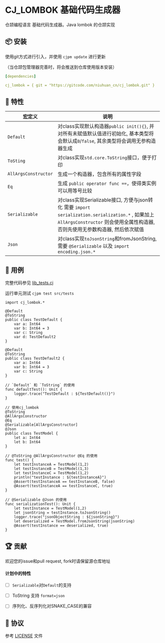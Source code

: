 CJ_LOMBOK 基础代码生成器
=====================

仓颉编程语言 基础代码生成器。Java lombok 的仓颉实现

## 📦 安装

使用git方式进行引入，并使用 `cjpm update` 进行更新

（当仓颉包管理器完善时，将会推送到仓库使用版本安装）

```yaml
[dependencies]

cj_lombok = { git = "https://gitcode.com/niuhuan_cn/cj_lombok.git" }
```


## 📖 特性

| 宏定义 | 说明 |
| -- | -- |
| `Default` | 对class实现默认构造器`public init(){}`, 并对所有未赋值默认值进行初始化, 基本类型将会默认成`0`/`false`, 其余类型将会调用无参构造器生成 |
| `ToSting` | 对class实现`std.core.ToString`接口，便于打印 |
| `AllArgsConstructor`| 生成一个构造器，包含所有的属性字段 |
| `Eq`| 生成 `public operator func ==`，使得类实例可以用等号比较 |
| `Serializable` | 对class实现Serializable接口, 方便与json转化 需要 `import serialization.serialization.*` , 如果加上 `AllArgsConstructor` 则会使用全属性构造器, 否则先使用无参数构造器, 然后依次赋值 |
| `Json` | 对class实现`toJsonString`和fromJsonString, 需要 `@Serializable` 以及 `import encoding.json.*` |


## 🔖 用例

完整代码参见 [lib_tests.cj](src/tests/lib_tests.cj)

运行单元测试 `cjpm test src/tests`


```cangjie
import cj_lombok.*

@Default
@ToString
public class TestDefault {
    var a: Int64
    var b: Int64 = 3
    var c: String
    var d: TestDefault2
}

@Default
@ToString
public class TestDefault2 {
    var a: Int64
    var b: Int64 = 3
    var c: String
}

// `Default` 和 `ToString` 的使用
func defaultTest(): Unit {
    logger.trace("TestDefault : ${TestDefault()}")
}

// 使用cj_lombok
@ToString
@AllArgsConstructor
@Eq
@Serializable[AllArgsConstructor]
@Json
public class TestModel {
    let a: Int64
    let b: Int64
}

// @ToString @AllArgsConstructor @Eq 的使用
func test() {
    let testInstanceA = TestModel(1,2)
    let testInstanceB = TestModel(1,3)
    let testInstanceC = TestModel(1,2)
    println("testInstance : ${testInstanceA}")
    @Assert(testInstanceA == testInstanceB, false)
    @Assert(testInstanceA == testInstanceC, true)
}

// @Serializable @Json 的使用
func serializationTest(): Unit {
    let testInstance = TestModel(1,2)
    let jsonString = testInstance.toJsonString()
    logger.trace("jsonObjectString : ${jsonString}")
    let deserialized = TestModel.fromJsonString(jsonString)
    @Assert(testInstance == deserialized, true)
}
```

## 🏆 贡献

欢迎您的issue和pull request, fork时请保留源仓库地址

#### 计划中的特性

- [ ] `Serializable`对`Default`的支持
- [ ] ToString 支持 `format=json` 
- [ ] 序列化、反序列化对SNAKE_CASE的兼容


## 📕 协议

参考 [LICENSE](LICENSE) 文件

